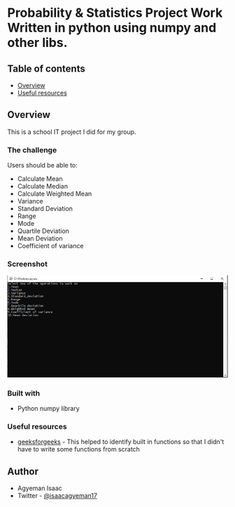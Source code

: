 # Probability & Statistics Project Work Written in python using numpy and other libs.


## Table of contents

- [Overview](#overview)
- [Useful resources](#useful-resources)


## Overview
This is a school IT project I did for my group.

### The challenge

Users should be able to:

- Calculate Mean
- Calculate Median
- Calculate Weighted Mean
- Variance
- Standard Deviation
- Range
- Mode
- Quartile Deviation
- Mean Deviation
- Coefficient of variance

### Screenshot

![](/Prob_Work_Screenshot.PNG)


### Built with

- Python numpy library



### Useful resources

- [geeksforgeeks](https://www.geeksforgeeks.com) - This helped to identify built in functions so that I didn't have to write some functions from scratch

## Author

- Agyeman Isaac
- Twitter - [@isaacagyeman17](https://www.twitter.com/isaacagyeman17)

